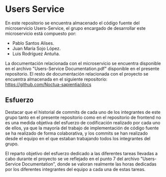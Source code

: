 # Users Service

En este repositorio se encuentra almacenado el código fuente del microservicio Users-Service, el grupo encargado de desarrollar este microservicio está compuesto por: 
 - Pablo Santos Alises.
 - Juan María Sojo López.
 - Luis Rodríguez Antuña.

La documentación relacionada con el microservicio se encuentra disponible en el archivo "Users-Service Documentation.pdf" disponible en el presente repositorio.
El resto de documentación relacionada con el proyecto se encuentra almacenada en el siguiente repositorio: https://github.com/Noctua-sapientia/docs 

## Esfuerzo

Destacar que el historial de commits de cada uno de los integrantes de este grupo tanto en el presente repositorio como en el repositorio de frontend no es una medida objetiva
del esfuerzo de codificación realizado por cada uno de ellos, ya que la mayoría del trabajo de implementación de código fuente se ha realizado de forma colaborativa, y los commits 
se han realizado desde el equipo en el que estaban trabajando todos los integrantes del grupo.

El reparto objetivo del esfuerzo dedicado a las diferentes tareas llevadas a cabo durante el proyecto se ve reflejado en el punto 7 del archivo "Users-Service Documentation",
donde se valoran realmente las horas dedicadas por los diferentes integrantes del equipo a cada una de estas tareas.


